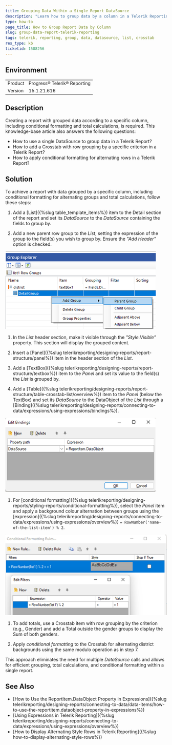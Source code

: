 ```yaml
---
title: Grouping Data Within a Single Report DataSource
description: "Learn how to group data by a column in a Telerik Reporting report using List and Crosstab items."
type: how-to
page_title: How to Group Report Data by Column
slug: group-data-report-telerik-reporting
tags: telerik, reporting, group, data, datasource, list, crosstab
res_type: kb
ticketid: 1588256
---
```


## Environment

<table>
  <tbody>
    <tr>
      <td>Product</td>
        <td>Progress® Telerik® Reporting</td>
          </tr>
          <tr>
        <td>Version</td>
      <td>15.1.21.616</td>
    </tr>
  </tbody>
</table>

## Description

Creating a report with grouped data according to a specific column, including conditional formatting and total calculations, is required. This knowledge-base article also answers the following questions:

* How to use a single DataSource to group data in a Telerik Report?
* How to add a Crosstab with row grouping by a specific criterion in a Telerik Report?
* How to apply conditional formatting for alternating rows in a Telerik Report?

## Solution

To achieve a report with data grouped by a specific column, including conditional formatting for alternating groups and total calculations, follow these steps:

1. Add a [List]({%slug table_template_items%}) item to the Detail section of the report and set its _DataSource_ to the _DataSource_ containing the fields to group by.

1. Add a new parent row group to the _List_, setting the expression of the group to the field(s) you wish to group by. Ensure the _"Add Header"_ option is checked.

![Add a new parent row group](images/AddParentRowGroup.png)

1. In the _List_ header section, make it visible through the _"Style.Visible"_ property. This section will display the grouped content.

1. Insert a [Panel]({%slug telerikreporting/designing-reports/report-structure/panel%}) item in the header section of the _List_.

1. Add a [TextBox]({%slug telerikreporting/designing-reports/report-structure/textbox%}) item to the _Panel_ and set its value to the field(s) the _List_ is grouped by.

1. Add a [Table]({%slug telerikreporting/designing-reports/report-structure/table-crosstab-list/overview%}) item to the _Panel_ (below the TextBox) and set its _DataSource_ to the DataObject of the _List_ through a [Binding]({%slug telerikreporting/designing-reports/connecting-to-data/expressions/using-expressions/bindings%}).

![Set its DataSource to the DataObject of the List](images/SetItsDataSourceToTheDataObjectOfTheList.png) 

1. For [conditional formatting]({%slug telerikreporting/designing-reports/styling-reports/conditional-formatting%}), select the _Panel_ item and apply a background colour alternation between groups using the [expression]({%slug telerikreporting/designing-reports/connecting-to-data/expressions/using-expressions/overview%}) `= RowNumber('name-of-the-list-item') % 2`.

![Apply a background colour alternation between groups using Expression](images/ApplyBackgroundColourAlternationBetweenGroupsUsingExpression.png)

1. To add totals, use a Crosstab item with row grouping by the criterion (e.g., Gender) and add a Total outside the gender groups to display the Sum of both genders.

1. Apply _conditional formatting_ to the Crosstab for alternating district backgrounds using the same modulo operation as in step 7.

This approach eliminates the need for multiple _DataSource_ calls and allows for efficient grouping, total calculations, and conditional formatting within a single report.

## See Also

* [How to Use the ReportItem.DataObject Property in Expressions]({%slug telerikreporting/designing-reports/connecting-to-data/data-items/how-to-use-the-reportitem.dataobject-property-in-expressions%})
* [Using Expressions in Telerik Reporting]({%slug telerikreporting/designing-reports/connecting-to-data/expressions/using-expressions/overview%})
* [How to Display Alternating Style Rows in Telerik Reporting]({%slug how-to-display-alternating-style-rows%})
